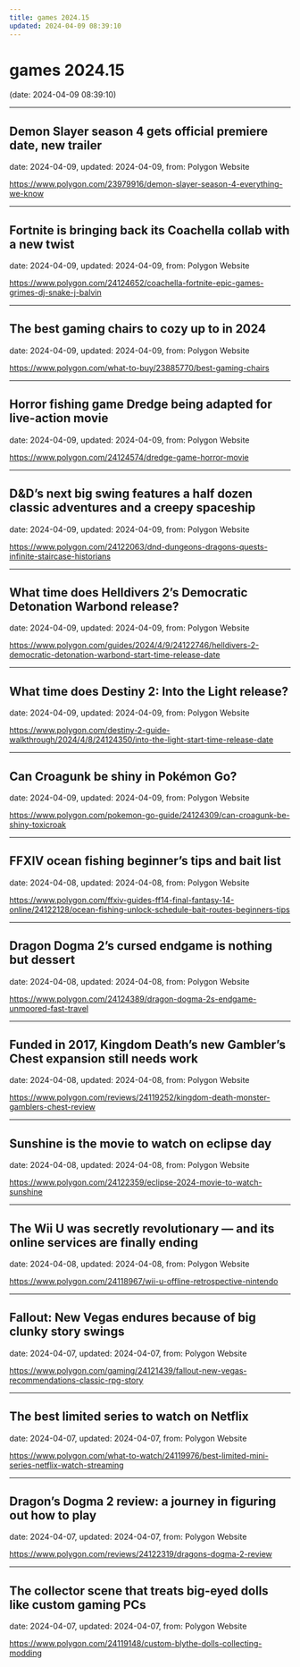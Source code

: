 ```yaml
---
title: games 2024.15
updated: 2024-04-09 08:39:10
---
```


# games 2024.15

(date: 2024-04-09 08:39:10)

---

## Demon Slayer season 4 gets official premiere date, new trailer

date: 2024-04-09, updated: 2024-04-09, from: Polygon Website

 

<https://www.polygon.com/23979916/demon-slayer-season-4-everything-we-know>

---

## Fortnite is bringing back its Coachella collab with a new twist

date: 2024-04-09, updated: 2024-04-09, from: Polygon Website

 

<https://www.polygon.com/24124652/coachella-fortnite-epic-games-grimes-dj-snake-j-balvin>

---

## The best gaming chairs to cozy up to in 2024

date: 2024-04-09, updated: 2024-04-09, from: Polygon Website

 

<https://www.polygon.com/what-to-buy/23885770/best-gaming-chairs>

---

## Horror fishing game Dredge being adapted for live-action movie

date: 2024-04-09, updated: 2024-04-09, from: Polygon Website

 

<https://www.polygon.com/24124574/dredge-game-horror-movie>

---

## D&D’s next big swing features a half dozen classic adventures and a creepy spaceship

date: 2024-04-09, updated: 2024-04-09, from: Polygon Website

 

<https://www.polygon.com/24122063/dnd-dungeons-dragons-quests-infinite-staircase-historians>

---

## What time does Helldivers 2’s Democratic Detonation Warbond release?

date: 2024-04-09, updated: 2024-04-09, from: Polygon Website

 

<https://www.polygon.com/guides/2024/4/9/24122746/helldivers-2-democratic-detonation-warbond-start-time-release-date>

---

## What time does Destiny 2: Into the Light release?

date: 2024-04-09, updated: 2024-04-09, from: Polygon Website

 

<https://www.polygon.com/destiny-2-guide-walkthrough/2024/4/8/24124350/into-the-light-start-time-release-date>

---

## Can Croagunk be shiny in Pokémon Go?

date: 2024-04-09, updated: 2024-04-09, from: Polygon Website

 

<https://www.polygon.com/pokemon-go-guide/24124309/can-croagunk-be-shiny-toxicroak>

---

## FFXIV ocean fishing beginner’s tips and bait list

date: 2024-04-08, updated: 2024-04-08, from: Polygon Website

 

<https://www.polygon.com/ffxiv-guides-ff14-final-fantasy-14-online/24122128/ocean-fishing-unlock-schedule-bait-routes-beginners-tips>

---

## Dragon Dogma 2’s cursed endgame is nothing but dessert

date: 2024-04-08, updated: 2024-04-08, from: Polygon Website

 

<https://www.polygon.com/24124389/dragon-dogma-2s-endgame-unmoored-fast-travel>

---

## Funded in 2017, Kingdom Death’s new Gambler’s Chest expansion still needs work

date: 2024-04-08, updated: 2024-04-08, from: Polygon Website

 

<https://www.polygon.com/reviews/24119252/kingdom-death-monster-gamblers-chest-review>

---

## Sunshine is the movie to watch on eclipse day

date: 2024-04-08, updated: 2024-04-08, from: Polygon Website

 

<https://www.polygon.com/24122359/eclipse-2024-movie-to-watch-sunshine>

---

## The Wii U was secretly revolutionary — and its online services are finally ending

date: 2024-04-08, updated: 2024-04-08, from: Polygon Website

 

<https://www.polygon.com/24118967/wii-u-offline-retrospective-nintendo>

---

## Fallout: New Vegas endures because of big clunky story swings

date: 2024-04-07, updated: 2024-04-07, from: Polygon Website

 

<https://www.polygon.com/gaming/24121439/fallout-new-vegas-recommendations-classic-rpg-story>

---

## The best limited series to watch on Netflix

date: 2024-04-07, updated: 2024-04-07, from: Polygon Website

 

<https://www.polygon.com/what-to-watch/24119976/best-limited-mini-series-netflix-watch-streaming>

---

## Dragon’s Dogma 2 review: a journey in figuring out how to play

date: 2024-04-07, updated: 2024-04-07, from: Polygon Website

 

<https://www.polygon.com/reviews/24122319/dragons-dogma-2-review>

---

## The collector scene that treats big-eyed dolls like custom gaming PCs

date: 2024-04-07, updated: 2024-04-07, from: Polygon Website

 

<https://www.polygon.com/24119148/custom-blythe-dolls-collecting-modding>

